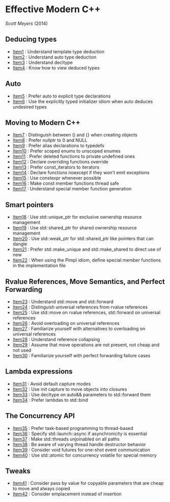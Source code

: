 
# Effective Modern C++
*Scott Meyers* (2014)

## Deducing types

+ [Item1](effectivemodern/item1.md) : Understand template type deduction
+ [Item2]() : Understand auto type deduction
+ [Item3]() : Understand decltype
+ [Item4]() : Know how to view deduced types

## Auto

+ [Item5]() : Prefer auto to explicit type declarations 
+ [Item6]() : Use the explicitly typed initializer idiom when auto deduces undesired types

## Moving to Modern C++

+ [Item7]() : Distinguish between () and {} when creating objects
+ [Item8]() : Prefer nullptr to 0 and NULL
+ [Item9]() : Prefer alias declarations to typedefs
+ [Item10]() : Prefer scoped enums to unscoped enumes
+ [Item11]() : Prefer deleted functions to private undefined ones
+ [Item12]() : Declare overriding functions override
+ [Item13]() : Prefer const_iterators to iterators
+ [Item14]() : Declare functions noexcept if they won't emit exceptions
+ [Item15]() : Use constexpr whenever possible
+ [Item16]() : Make const member functions thread safe
+ [Item17]() : Understand special member function generation

## Smart pointers

+ [Item18]() : Use std::unique_ptr for exclusive ownership resource management
+ [Item19]() : Use std::shared_ptr for shared ownership resource management
+ [Item20]() : Use std::weak_ptr for std::shared_ptr like pointers that can dangle
+ [Item21]() : Prefer std::make_unique and std::make_shared to direct use of new
+ [Item22]() : When using the Pimpl idiom, define special member functions in the implementation file

## Rvalue References, Move Semantics, and Perfect Forwarding

+ [Item23]() : Understand std::move and std::forward 
+ [Item24]() : Distinguish universal references from rvalue references
+ [Item25]() : Use std::move on rvalue references, std::forward on universal references
+ [Item26]() : Avoid overloading on universal references
+ [Item27]() : Familiarize yourself with alternatives to overloading on universal references
+ [Item28]() : Understand reference collapsing
+ [Item29]() : Assume that move operations are not present, not cheap and not used
+ [Item30]() : Familiarize yourself with perfect forwarding failure cases

## Lambda expressions

+ [Item31]() : Avoid default capture modes
+ [Item32]() : Use init capture to move objects into closures
+ [Item33]() : Use decltype on auto&& parameters to std::forward them
+ [Item34]() : Prefer lambdas to std::bind

## The Concurrency API

+ [Item35]() : Prefer task-based programming to thread-based
+ [Item36]() : Specify std::launch::async if asynchronicity is essential
+ [Item37]() : Make std::threads unjoinabled on all paths
+ [Item38]() : Be aware of varying thread handle destructor behavior
+ [Item39]() : Consider void futures for one-shot event communication
+ [Item40]() : Use std::atomic for concurrency volatile for special memory

## Tweaks 

+ [Item41]() : Consider pass by value for copyable parameters that are cheap to move and always copied
+ [Item42]() : Consider emplacement instead of insertion